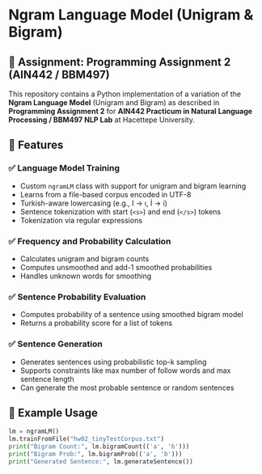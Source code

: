 # Ngram Language Model (Unigram & Bigram)

## 📌 Assignment: Programming Assignment 2 (AIN442 / BBM497)

This repository contains a Python implementation of a variation of the **Ngram Language Model** (Unigram and Bigram) as described in **Programming Assignment 2** for **AIN442 Practicum in Natural Language Processing / BBM497 NLP Lab** at Hacettepe University.

## 🚀 Features

### ✅ Language Model Training
- Custom `ngramLM` class with support for unigram and bigram learning
- Learns from a file-based corpus encoded in UTF-8
- Turkish-aware lowercasing (e.g., I → ı, İ → i)
- Sentence tokenization with start (`<s>`) and end (`</s>`) tokens
- Tokenization via regular expressions

### ✅ Frequency and Probability Calculation
- Calculates unigram and bigram counts
- Computes unsmoothed and add-1 smoothed probabilities
- Handles unknown words for smoothing

### ✅ Sentence Probability Evaluation
- Computes probability of a sentence using smoothed bigram model
- Returns a probability score for a list of tokens

### ✅ Sentence Generation
- Generates sentences using probabilistic top-k sampling
- Supports constraints like max number of follow words and max sentence length
- Can generate the most probable sentence or random sentences

## 🧠 Example Usage
```python
lm = ngramLM()
lm.trainFromFile("hw02_tinyTestCorpus.txt")
print("Bigram Count:", lm.bigramCount(('a', 'b')))
print("Bigram Prob:", lm.bigramProb(('a', 'b')))
print("Generated Sentence:", lm.generateSentence())
```
